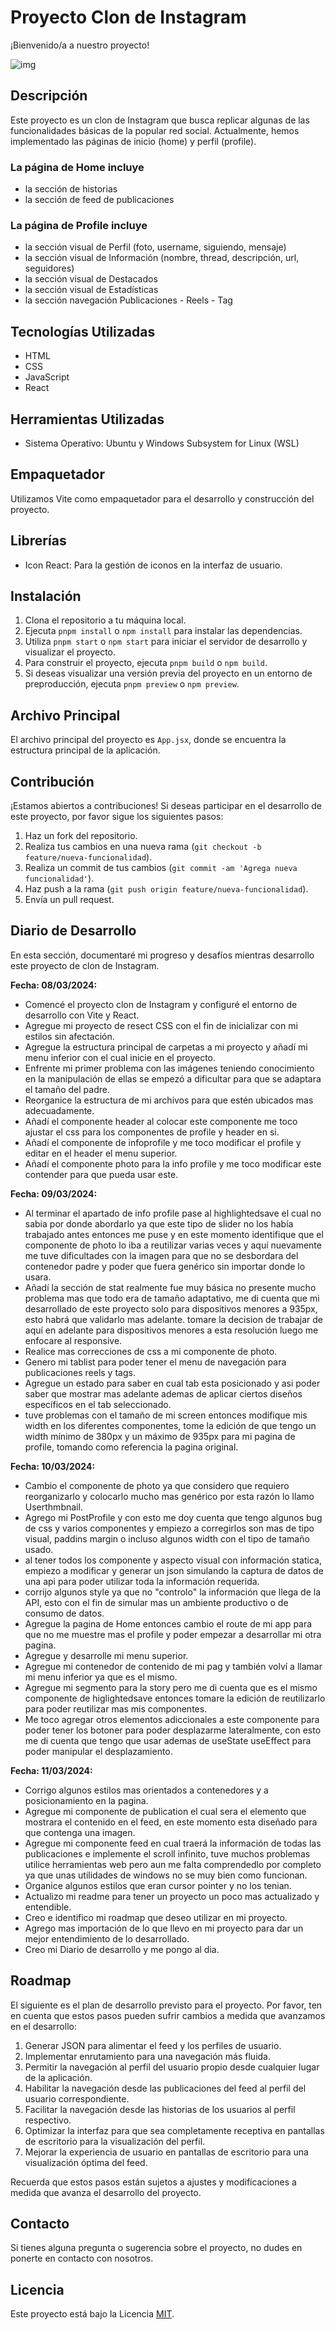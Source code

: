 # Proyecto Clon de Instagram

¡Bienvenido/a a nuestro proyecto!

![img](./HomeProfile.png)


## Descripción

Este proyecto es un clon de Instagram que busca replicar algunas de las funcionalidades básicas de la popular red social. Actualmente, hemos implementado las páginas de inicio (home) y perfil (profile). 

### La página de Home incluye 
- la sección de historias  
- la sección de feed de publicaciones

###  La página de Profile incluye 
- la sección visual de Perfil (foto, username, siguiendo, mensaje)
- la sección visual de Información (nombre, thread, descripción, url, seguidores)
- la sección visual de Destacados
- la sección visual de Estadísticas
- la sección navegación Publicaciones - Reels - Tag

## Tecnologías Utilizadas

- HTML
- CSS
- JavaScript
- React

## Herramientas Utilizadas

- Sistema Operativo: Ubuntu y Windows Subsystem for Linux (WSL)

## Empaquetador

Utilizamos Vite como empaquetador para el desarrollo y construcción del proyecto.

## Librerías

- Icon React: Para la gestión de iconos en la interfaz de usuario.

## Instalación

1. Clona el repositorio a tu máquina local.
2. Ejecuta `pnpm install` o `npm install` para instalar las dependencias.
3. Utiliza `pnpm start` o `npm start` para iniciar el servidor de desarrollo y visualizar el proyecto.
4. Para construir el proyecto, ejecuta `pnpm build` o `npm build`.
5. Si deseas visualizar una versión previa del proyecto en un entorno de preproducción, ejecuta `pnpm preview` o `npm preview`.

## Archivo Principal

El archivo principal del proyecto es `App.jsx`, donde se encuentra la estructura principal de la aplicación.

## Contribución

¡Estamos abiertos a contribuciones! Si deseas participar en el desarrollo de este proyecto, por favor sigue los siguientes pasos:

1. Haz un fork del repositorio.
2. Realiza tus cambios en una nueva rama (`git checkout -b feature/nueva-funcionalidad`).
3. Realiza un commit de tus cambios (`git commit -am 'Agrega nueva funcionalidad'`).
4. Haz push a la rama (`git push origin feature/nueva-funcionalidad`).
5. Envía un pull request.


## Diario de Desarrollo

En esta sección, documentaré mi progreso y desafíos mientras desarrollo este proyecto de clon de Instagram.

**Fecha: 08/03/2024:** 
- Comencé el proyecto clon de Instagram y configuré el entorno de desarrollo con Vite y React.
- Agregue mi proyecto de resect CSS con el fin de inicializar con mi estilos sin afectación.
- Agregue la estructura principal de carpetas a mi proyecto y añadí mi menu inferior con el cual inicie en el proyecto.
- Enfrente mi primer problema con las imágenes teniendo conocimiento en la manipulación de ellas se empezó a dificultar para que se adaptara el tamaño del padre.
- Reorganice la estructura de mi archivos para que estén ubicados mas adecuadamente.
- Añadí el componente header al colocar este componente me toco ajustar el css para los componentes de profile y header en si.
- Añadí el componente de infoprofile y me toco modificar el profile y editar en el header el menu superior.
- Añadí el componente photo para la info profile y me toco modificar este contender para que pueda usar este.

**Fecha: 09/03/2024:** 
- Al terminar el apartado de info profile pase al highlightedsave el cual no sabia por donde abordarlo ya que este tipo de slider no los había trabajado antes entonces me puse y en este momento identifique que el componente de photo lo iba a reutilizar varias veces y aquí nuevamente me tuve dificultades con la imagen para que no se desbordara del contenedor padre y poder que fuera genérico sin importar donde lo usara.
- Añadí la sección de stat realmente fue muy básica no presente mucho problema mas que todo era de tamaño adaptativo, me di cuenta que mi desarrollado de este proyecto solo para dispositivos menores a 935px, esto habrá que validarlo mas adelante. tomare la decision de trabajar de aquí en adelante para dispositivos menores a esta resolución luego me enfocare al responsive.
- Realice mas correcciones de css a mi componente de photo.
- Genero mi tablist para poder tener el menu de navegación para publicaciones reels y tags.
- Agregue un estado para saber en cual tab esta posicionado y asi poder saber que mostrar mas adelante ademas de aplicar ciertos diseños específicos en el tab seleccionado.
- tuve problemas con el tamaño de mi screen entonces modifique mis width en los diferentes componentes, tome la edición de que tengo un width mínimo de 380px y un máximo de 935px para mi pagina de profile, tomando como referencia la pagina original.

**Fecha: 10/03/2024:** 
- Cambio el componente de photo ya que considero que requiero reorganizarlo y colocarlo mucho mas genérico por esta razón lo llamo Userthmbnail.
- Agrego mi PostProfile y con esto me doy cuenta que tengo algunos bug de css y varios componentes y empiezo a corregirlos son mas de tipo visual, paddins margin o incluso algunos width con el tipo de tamaño usado.
- al tener todos los componente y aspecto visual con información statica, empiezo a modificar y generar un json simulando la captura de datos de una api para poder utilizar toda la información requerida.
- corrijo algunos style ya que no "controlo" la información que llega de la API, esto con el fin de simular mas un ambiente productivo o de consumo de datos.
- Agregue la pagina de Home entonces cambio el route de mi app para que no me muestre mas el profile y poder empezar a desarrollar mi otra pagina.
- Agregue y desarrolle mi menu superior.
- Agregue mi contenedor de contenido de mi pag y también volví a llamar mi menu inferior ya que es el mismo.
- Agregue mi segmento para la story pero me di cuenta que es el mismo componente de higlightedsave entonces tomare la edición de reutilizarlo para poder reutilizar mas mis componentes.
- Me toco agregar otros elementos adiccionales a este componente para poder tener los botoner para poder desplazarme lateralmente, con esto me di cuenta que tengo que usar ademas de useState useEffect para poder manipular el desplazamiento.

**Fecha: 11/03/2024:** 
- Corrigo algunos estilos mas orientados a contenedores y a posicionamiento en la pagina.
- Agregue mi componente de publication el cual sera el elemento que mostrara el contenido en el feed, en este momento esta diseñado para que contenga una imagen.
- Agregue mi componente feed en cual traerá la información de todas las publicaciones e implemente el scroll infinito, tuve muchos problemas utilice herramientas web pero aun me falta comprendedlo por completo ya que unas utilidades de windows no se muy bien como funcionan.
- Organice algunos estilos que eran cursor pointer y no los tenian.
- Actualizo mi readme para tener un proyecto un poco mas actualizado y entendible.
- Creo e identifico mi roadmap que deseo utilizar en mi proyecto.
- Agrego mas importación de lo que llevo en mi proyecto para dar un mejor entendimiento de lo desarrollado.
- Creo mi Diario de desarrollo y me pongo al dia.

## Roadmap

El siguiente es el plan de desarrollo previsto para el proyecto. Por favor, ten en cuenta que estos pasos pueden sufrir cambios a medida que avanzamos en el desarrollo:

1. Generar JSON para alimentar el feed y los perfiles de usuario.
2. Implementar enrutamiento para una navegación más fluida.
3. Permitir la navegación al perfil del usuario propio desde cualquier lugar de la aplicación.
4. Habilitar la navegación desde las publicaciones del feed al perfil del usuario correspondiente.
5. Facilitar la navegación desde las historias de los usuarios al perfil respectivo.
6. Optimizar la interfaz para que sea completamente receptiva en pantallas de escritorio para la visualización del perfil.
7. Mejorar la experiencia de usuario en pantallas de escritorio para una visualización óptima del feed.

Recuerda que estos pasos están sujetos a ajustes y modificaciones a medida que avanza el desarrollo del proyecto.


## Contacto

Si tienes alguna pregunta o sugerencia sobre el proyecto, no dudes en ponerte en contacto con nosotros.

## Licencia

Este proyecto está bajo la Licencia [MIT](LICENSE).
